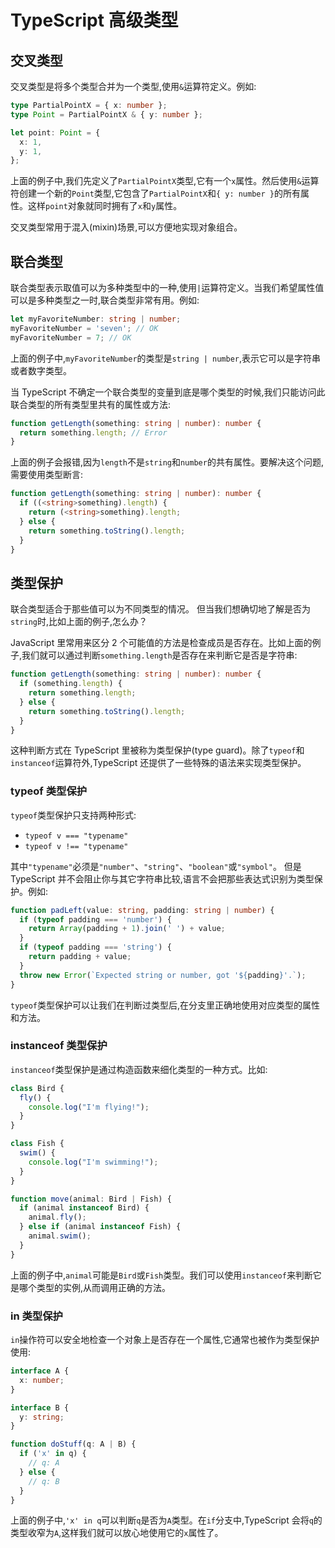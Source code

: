 # TypeScript 高级类型

## 交叉类型

交叉类型是将多个类型合并为一个类型,使用`&`运算符定义。例如:

```typescript
type PartialPointX = { x: number };
type Point = PartialPointX & { y: number };

let point: Point = {
  x: 1,
  y: 1,
};
```

上面的例子中,我们先定义了`PartialPointX`类型,它有一个`x`属性。然后使用`&`运算符创建一个新的`Point`类型,它包含了`PartialPointX`和`{ y: number }`的所有属性。这样`point`对象就同时拥有了`x`和`y`属性。

交叉类型常用于混入(mixin)场景,可以方便地实现对象组合。

## 联合类型

联合类型表示取值可以为多种类型中的一种,使用`|`运算符定义。当我们希望属性值可以是多种类型之一时,联合类型非常有用。例如:

```typescript
let myFavoriteNumber: string | number;
myFavoriteNumber = 'seven'; // OK
myFavoriteNumber = 7; // OK
```

上面的例子中,`myFavoriteNumber`的类型是`string | number`,表示它可以是字符串或者数字类型。

当 TypeScript 不确定一个联合类型的变量到底是哪个类型的时候,我们只能访问此联合类型的所有类型里共有的属性或方法:

```typescript
function getLength(something: string | number): number {
  return something.length; // Error
}
```

上面的例子会报错,因为`length`不是`string`和`number`的共有属性。要解决这个问题,需要使用类型断言:

```typescript
function getLength(something: string | number): number {
  if ((<string>something).length) {
    return (<string>something).length;
  } else {
    return something.toString().length;
  }
}
```

## 类型保护

联合类型适合于那些值可以为不同类型的情况。 但当我们想确切地了解是否为`string`时,比如上面的例子,怎么办？

JavaScript 里常用来区分 2 个可能值的方法是检查成员是否存在。比如上面的例子,我们就可以通过判断`something.length`是否存在来判断它是否是字符串:

```typescript
function getLength(something: string | number): number {
  if (something.length) {
    return something.length;
  } else {
    return something.toString().length;
  }
}
```

这种判断方式在 TypeScript 里被称为类型保护(type guard)。除了`typeof`和`instanceof`运算符外,TypeScript 还提供了一些特殊的语法来实现类型保护。

### typeof 类型保护

`typeof`类型保护只支持两种形式:

- `typeof v === "typename"`
- `typeof v !== "typename"`

其中`"typename"`必须是`"number"`、`"string"`、`"boolean"`或`"symbol"`。 但是 TypeScript 并不会阻止你与其它字符串比较,语言不会把那些表达式识别为类型保护。例如:

```typescript
function padLeft(value: string, padding: string | number) {
  if (typeof padding === 'number') {
    return Array(padding + 1).join(' ') + value;
  }
  if (typeof padding === 'string') {
    return padding + value;
  }
  throw new Error(`Expected string or number, got '${padding}'.`);
}
```

`typeof`类型保护可以让我们在判断过类型后,在分支里正确地使用对应类型的属性和方法。

### instanceof 类型保护

`instanceof`类型保护是通过构造函数来细化类型的一种方式。比如:

```typescript
class Bird {
  fly() {
    console.log("I'm flying!");
  }
}

class Fish {
  swim() {
    console.log("I'm swimming!");
  }
}

function move(animal: Bird | Fish) {
  if (animal instanceof Bird) {
    animal.fly();
  } else if (animal instanceof Fish) {
    animal.swim();
  }
}
```

上面的例子中,`animal`可能是`Bird`或`Fish`类型。我们可以使用`instanceof`来判断它是哪个类型的实例,从而调用正确的方法。

### in 类型保护

`in`操作符可以安全地检查一个对象上是否存在一个属性,它通常也被作为类型保护使用:

```typescript
interface A {
  x: number;
}

interface B {
  y: string;
}

function doStuff(q: A | B) {
  if ('x' in q) {
    // q: A
  } else {
    // q: B
  }
}
```

上面的例子中,`'x' in q`可以判断`q`是否为`A`类型。在`if`分支中,TypeScript 会将`q`的类型收窄为`A`,这样我们就可以放心地使用它的`x`属性了。
